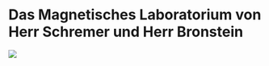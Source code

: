 # Das Magnetisches Laboratorium von Herr Schremer und Herr Bronstein
![](https://hdwallpaperim.com/wp-content/uploads/2017/08/22/168730-X-Men_Days_of_Future_Past-movies-Magneto-X-Men-Marvel_Comics-Michael_Fassbender-748x468.jpg)
